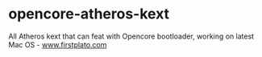 # opencore-atheros-kext
All Atheros kext that can feat with Opencore bootloader, working on latest Mac OS - www.firstplato.com
